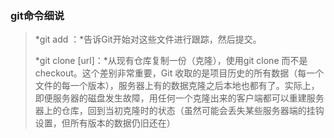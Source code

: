 ### git命令细说

> *git add ：*告诉Git开始对这些文件进行跟踪，然后提交。
>
> *git clone [url]：*从现有仓库复制一份（克隆），使用git clone 而不是checkout。这个差别非常重要，Git 收取的是项目历史的所有数据（每一个文件的每一个版本），服务器上有的数据克隆之后本地也都有了。实际上，即便服务器的磁盘发生故障，用任何一个克隆出来的客户端都可以重建服务器上的仓库，回到当初克隆时的状态（虽然可能会丢失某些服务器端的挂钩设置，但所有版本的数据仍旧还在）

